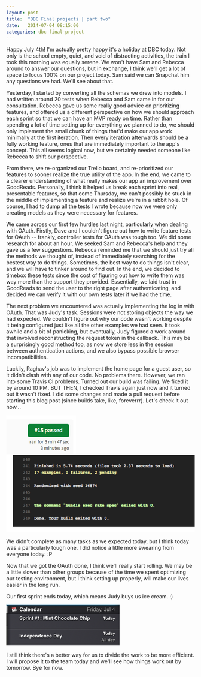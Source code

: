 ```yaml
---
layout: post
title:  "DBC Final projects | part two"
date:   2014-07-04 08:15:00
categories: dbc final-project
---
```


Happy July 4th! I'm actually pretty happy it's a holiday at DBC today. Not only is the school empty, quiet, and void of distracting activities, the train I took this morning was equally serene. We won't have Sam and Rebecca around to answer our questions, but in exchange, I think we'll get a lot of space to focus 100% on our project today. Sam said we can Snapchat him any questions we had. We'll see about that.

Yesterday, I started by converting all the schemas we drew into models. I had written around 20 tests when Rebecca and Sam came in for our consultation. Rebecca gave us some really good advice on prioritizing features, and offered us a different perspective on how we should approach each sprint so that we can have an MVP ready on time. Rather than spending a lot of time setting up for everything we planned to do, we should only implement the small chunk of things that'd make our app work minimally at the first iteration. Then every iteration afterwards should be a fully working feature, ones that are immediately important to the app's concept. This all seems logical now, but we certainly needed someone like Rebecca to shift our perspective.

From there, we re-organized our Trello board, and re-prioritized our features to sooner realize the true utility of the app. In the end, we came to a clearer understanding of what really makes our app an improvement over GoodReads. Personally, I think it helped us break each sprint into real, presentable features, so that come Thursday, we can't possibly be stuck in the middle of implementing a feature and realize we're in a rabbit hole. Of course, I had to dump all the tests I wrote because now we were only creating models as they were necessary for features. 

We came across our first few hurdles last night, particularly when dealing with OAuth. Firstly, Dave and I couldn't figure out how to write feature tests for OAuth -- frankly, controller tests for OAuth was tough too. We did some research for about an hour. We seeked Sam and Rebecca's help and they gave us a few suggestions. Rebecca reminded me that we should just try all the methods we thought of, instead of immediately searching for the bestest way to do things. Sometimes, the best way to do things isn't clear, and we will have to tinker around to find out. In the end, we decided to timebox these tests since the cost of figuring out how to write them was way more than the support they provided. Essentially, we laid trust in GoodReads to send the user to the right page after authenticating, and decided we can verify it with our own tests later if we had the time.

The next problem we encountered was actually implementing the log in with OAuth. That was Judy's task. Sessions were not storing objects the way we had expected. We couldn't figure out why our code wasn't working despite it being configured just like all the other examples we had seen. It took awhile and a bit of panicking, but eventually, Judy figured a work around that involved reconstructing the request token in the callback. This may be a surprisingly good method too, as now we store less in the session between authentication actions, and we also bypass possible browser incompatibilities.

Luckily, Raghav's job was to implement the home page for a guest user, so it didn't clash with any of our code. No problems there. However, we ran into some Travis CI problems. Turned out our build was failing. We fixed it by around 10 PM. BUT THEN, I checked Travis again just now and it turned out it wasn't fixed. I did some changes and made a pull request before starting this blog post (since builds take, like, foreverrr). Let's check it out now...

![passedtravis](/assets/passedtravis.png)
![17tests](/assets/17tests.png)

We didn't complete as many tasks as we expected today, but I think today was a particularly tough one. I did notice a little more swearing from everyone today. :P 

Now that we got the OAuth done, I think we'll really start rolling. We may be a little slower than other groups because of the time we spent optimizing our testing environment, but I think setting up properly, will make our lives easier in the long run.

Our first sprint ends today, which means Judy buys us ice cream. :) 

![sprint1calendar](/assets/sprint1calendar.png)

I still think there's a better way for us to divide the work to be more efficient. I will propose it to the team today and we'll see how things work out by tomorrow. Bye for now.
